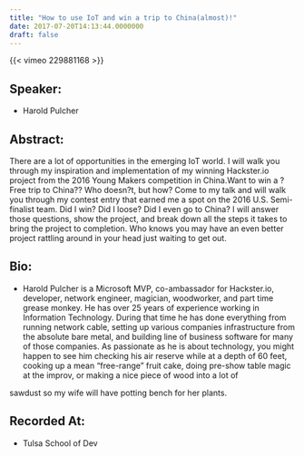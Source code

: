 ```yaml
---
title: "How to use IoT and win a trip to China(almost)!"
date: 2017-07-20T14:13:44.0000000
draft: false
---
```


{{< vimeo 229881168 >}}

## Speaker:

 - Harold Pulcher

## Abstract:

<p>There are a lot of opportunities in the emerging IoT world. I will walk you through my inspiration and implementation of my winning Hackster.io project from the 2016 Young Makers competition in China.Want to win a ?Free trip to China?? Who doesn?t, but how? Come to my talk and will walk you through my contest entry that earned me a spot on the 2016 U.S. Semi-finalist team. Did I win? Did I loose? Did I even go to China? I will answer those questions, show the project, and break down all the steps it takes to bring the project to completion. Who knows you may have an even better project rattling around in your head just waiting to get out.</p>

## Bio:

 - <p>Harold Pulcher is a Microsoft MVP, co-ambassador for Hackster.io, developer, network engineer, magician, woodworker, and part time grease monkey. He has over 25 years of experience working in Information Technology. During that time he has done everything from running network cable, setting up various companies infrastructure from the absolute bare metal, and building line of business software for many of those companies. As passionate as he is about technology, you might happen to see him checking his air reserve while at a depth of 60 feet, cooking up a mean “free-range” fruit cake, doing pre-show table magic at the improv, or making a nice piece of wood into a lot of
sawdust so my wife will have potting bench for her plants.</p>

## Recorded At:

 - Tulsa School of Dev

